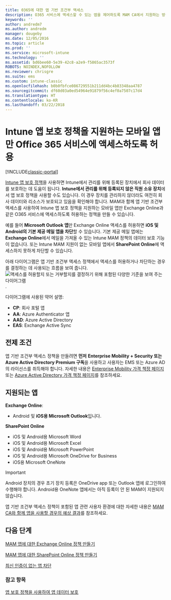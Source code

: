 ```yaml
---
title: 0365에 대한 앱 기반 조건부 액세스
description: O365 서비스에 액세스할 수 있는 앱을 제어하도록 MAM CA에서 지원하는 방식을 이해합니다.
keywords: ''
author: andredm7
ms.author: andredm
manager: dougeby
ms.date: 12/05/2016
ms.topic: article
ms.prod: ''
ms.service: microsoft-intune
ms.technology: ''
ms.assetid: bd6bee60-5e39-42c8-a2e9-f5865ac3573f
ROBOTS: NOINDEX,NOFOLLOW
ms.reviewer: chrisgre
ms.suite: ems
ms.custom: intune-classic
ms.openlocfilehash: b0b0fbfce086729551b211dd4bc4b83348aa4787
ms.sourcegitcommit: df60d03a0ed54964e91879f56c4ef0a7507c17d4
ms.translationtype: HT
ms.contentlocale: ko-KR
ms.lasthandoff: 03/22/2018
---
```

# <a name="allow-only-mobile-apps-that-support-intune-app-protection-policies-to-access-office-365-services"></a>Intune 앱 보호 정책을 지원하는 모바일 앱만 Office 365 서비스에 액세스하도록 허용

[!INCLUDE[classic-portal](../includes/classic-portal.md)]

[Intune 앱 보호 정책](protect-apps-and-data-with-microsoft-intune.md)을 사용하면 Intune에서 관리를 위해 등록된 장치에서 회사 데이터를 보호하는 데 도움이 됩니다. **Intune에서 관리를 위해 등록되지 않은 직원 소유 장치**에서 앱 보호 정책을 사용할 수도 있습니다.  이 경우 장치를 관리하지 않더라도 여전히 회사 데이터와 리소스가 보호되고 있음을 확인해야 합니다. MAM과 함께 앱 기반 조건부 액세스를 사용하여 Intune 앱 보호 정책을 지원하는 모바일 앱만 Exchange Online과 같은 O365 서비스에 액세스하도록 허용하는 정책을 만들 수 있습니다.

예를 들어 **Microsoft Outlook 앱**만 Exchange Online 액세스를 허용하면 **iOS 및 Android의 기본 제공 메일 앱을 차단**할 수 있습니다. 기본 제공 메일 앱에는 **Exchange Online**에서 메일을 가져올 수 있는 Intune MAM 정책의 데이터 보호 기능이 없습니다. 또는 Intune MAM 지원이 없는 모바일 앱에서 **SharePoint Online**에 액세스하지 못하게 차단할 수 있습니다.

아래 다이어그램은 앱 기반 조건부 액세스 정책에서 액세스를 허용하거나 차단하는 경우를 결정하는 데 사용되는 흐름을 보여 줍니다. ![액세스를 허용할지 또는 거부할지를 결정하기 위해 포함된 다양한 기준을 보여 주는 다이어그램](../media/mam-ca-decision-flow_simple.png).

다이어그램에 사용된 약어 설명:
* **CP**: 회사 포털 앱
* **AA**: Azure Authenticator 앱
* **AAD**: Azure Active Directory
* **EAS**: Exchange Active Sync

## <a name="prerequisites"></a>전제 조건
앱 기반 조건부 액세스 정책을 만들려면 **먼저** **Enterprise Mobility + Security 또는 Azure Active Directory Premium 구독**을 사용하고 사용자는 EMS 또는 Azure AD의 라이선스를 취득해야 합니다. 자세한 내용은 [Enterprise Mobility 가격 책정 페이지](https://www.microsoft.com/cloud-platform/enterprise-mobility-pricing) 또는 [Azure Active Directory 가격 책정 페이지](https://azure.microsoft.com/pricing/details/active-directory/)를 참조하세요.


## <a name="supported-apps"></a>지원되는 앱
**Exchange Online**:
* Android 및 **iOS용 Microsoft Outlook**입니다.

**SharePoint Online**
* iOS 및 Android용 Microsoft Word
* iOS 및 Android용 Microsoft Excel
* iOS 및 Android용 Microsoft PowerPoint
* iOS 및 Android용 Microsoft OneDrive for Business
* iOS용 Microsoft OneNote

>[!IMPORTANT]
>Android 장치의 경우 초기 장치 등록은 OneDrive app 또는 Outlook 앱에 로그인하여 수행해야 합니다. Android용 OneNote 앱에서는 아직 등록이 안 된 MAM이 지원되지 않습니다.

앱 기반 조건부 액세스 정책이 포함된 앱 관련 사용자 환경에 대한 자세한 내용은 [MAM CA와 함께 앱을 사용할 경우의 예상 결과](use-apps-with-mam-ca.md)를 참조하세요.


## <a name="next-steps"></a>다음 단계
[MAM 앱에 대한 Exchange Online 정책 만들기](mam-ca-for-exchange-online.md)

[MAM 앱에 대한 SharePoint Online 정책 만들기](mam-ca-for-sharepoint-online.md)

[최신 인증이 없는 앱 차단](block-apps-with-no-modern-authentication.md)

### <a name="see-also"></a>참고 항목

[앱 보호 정책을 사용하여 앱 데이터 보호](protect-app-data-using-mobile-app-management-policies-with-microsoft-intune.md)
